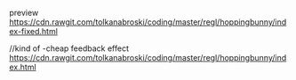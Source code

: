 
preview
https://cdn.rawgit.com/tolkanabroski/coding/master/regl/hoppingbunny/index-fixed.html


//kind of -cheap feedback effect
https://cdn.rawgit.com/tolkanabroski/coding/master/regl/hoppingbunny/index.html
